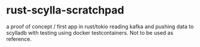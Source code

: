 # rust-scylla-scratchpad

a proof of concept / first app in rust/tokio reading kafka and pushing data to scylladb with testing using docker testcontainers. Not to be used as reference. 

